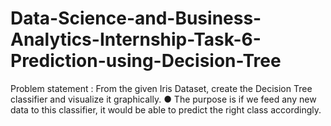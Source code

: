 # Data-Science-and-Business-Analytics-Internship-Task-6-Prediction-using-Decision-Tree
Problem statement : From the given Iris Dataset, create the Decision Tree classifier and visualize it graphically.   ● The purpose is if we feed any new data to this classifier, it would be able to predict the right class accordingly.
